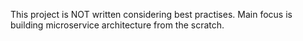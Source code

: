 This project is NOT written considering best practises. Main focus is building microservice architecture from the scratch.
